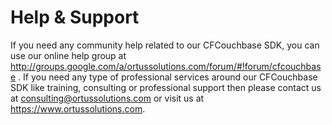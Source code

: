 # Help & Support
If you need any community help related to our CFCouchbase SDK, you can use our online help group at http://groups.google.com/a/ortussolutions.com/forum/#!forum/cfcouchbase . If you need any type of professional services around our CFCouchbase SDK like training, consulting or professional support then please contact us at consulting@ortussolutions.com or visit us at https://www.ortussolutions.com.

